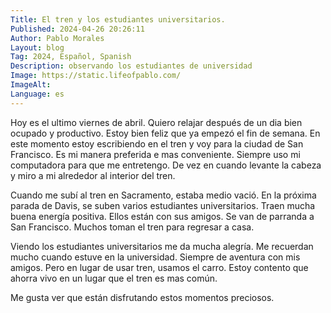 ```yaml
---
Title: El tren y los estudiantes universitarios. 
Published: 2024-04-26 20:26:11
Author: Pablo Morales
Layout: blog
Tag: 2024, Español, Spanish
Description: observando los estudiantes de universidad 
Image: https://static.lifeofpablo.com/
ImageAlt: 
Language: es
---
```

Hoy es el ultimo viernes de abril. Quiero relajar después de un dia bien ocupado y productivo. Estoy bien feliz que ya empezó el fin de semana.  En este momento estoy escribiendo en el tren y voy para la ciudad de San Francisco. Es mi manera preferida e mas conveniente. Siempre uso mi computadora para que me entretengo. De vez en cuando levante la cabeza y miro a mi alrededor al interior del tren. 

Cuando me subí al tren en Sacramento, estaba medio vació. En la próxima parada de Davis, se suben varios estudiantes universitarios. Traen mucha buena energía positiva. Ellos están con sus amigos. Se van de parranda a San Francisco. Muchos toman el tren para regresar a casa. 


Viendo los estudiantes universitarios me da mucha alegría. Me recuerdan mucho cuando estuve en la universidad. Siempre de aventura con mis amigos. Pero en lugar de usar tren, usamos el carro. Estoy contento que ahorra vivo en un lugar que el tren es mas común. 

Me gusta ver que están disfrutando estos momentos preciosos.


 
